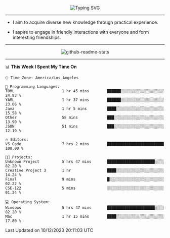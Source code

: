 <p align="center">
  <img src="https://readme-typing-svg.demolab.com?font=Fira+Code&weight=500&size=32&duration=2500&pause=1600&center=true&vCenter=true&random=false&width=1024&height=64&lines=Hi+there+%F0%9F%91%8B;I'm+delighted+you+could+make+it+here+%F0%9F%8E%89;I'm+Harry%2C+a+college+student+still+finding+my+way" alt="Typing SVG" />
</p>


---


- I aim to acquire diverse new knowledge through practical experience.

- I aspire to engage in friendly interactions with everyone and form interesting friendships.


---


<p align="center">
  <img src="https://github-readme-stats.vercel.app/api?username=Harry-Jing&show_icons=true" alt="github-readme-stats"/>
</p>


---

<!--START_SECTION:waka-->
📊 **This Week I Spent My Time On** 

```text
🕑︎ Time Zone: America/Los_Angeles

💬 Programming Languages: 
TOML                     1 hr 45 mins        ██████░░░░░░░░░░░░░░░░░░░   24.93 % 
YAML                     1 hr 37 mins        ██████░░░░░░░░░░░░░░░░░░░   23.06 % 
Java                     1 hr 5 mins         ████░░░░░░░░░░░░░░░░░░░░░   15.58 % 
Other                    58 mins             ███░░░░░░░░░░░░░░░░░░░░░░   13.90 % 
JSON                     51 mins             ███░░░░░░░░░░░░░░░░░░░░░░   12.19 % 

🔥 Editors: 
VS Code                  7 hrs 2 mins        █████████████████████████   100.00 % 

🐱‍💻 Projects: 
Unknown Project          5 hrs 47 mins       █████████████████████░░░░   82.20 % 
Creative Project 3       1 hr                ████░░░░░░░░░░░░░░░░░░░░░   14.24 % 
Final                    9 mins              █░░░░░░░░░░░░░░░░░░░░░░░░   02.22 % 
CSE-122                  5 mins              ░░░░░░░░░░░░░░░░░░░░░░░░░   01.34 % 

💻 Operating System: 
Windows                  5 hrs 47 mins       █████████████████████░░░░   82.20 % 
Mac                      1 hr 15 mins        ████░░░░░░░░░░░░░░░░░░░░░   17.80 % 
```


 Last Updated on 10/12/2023 20:11:03 UTC
<!--END_SECTION:waka-->
